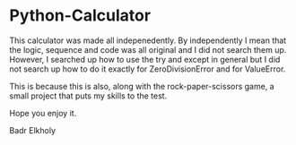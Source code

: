 # Python-Calculator

This calculator was made all indepenedently. By independently I mean that the logic, sequence and code was all original and I did not search them up. However, I searched up how to use the try and except in general but I did not search up how to do it exactly for ZeroDivisionError and for ValueError.

This is because this is also, along with the rock-paper-scissors game, a small project that puts my skills to the test.

Hope you enjoy it.

Badr Elkholy
